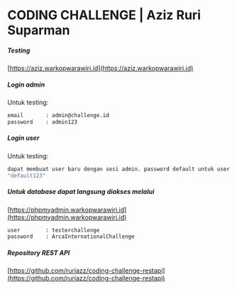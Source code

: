 # CODING CHALLENGE | Aziz Ruri Suparman

##### Testing
[https://aziz.warkopwarawiri.id](https://aziz.warkopwarawiri.id)

##### Login admin
Untuk testing:

```sh
email       : admin@challenge.id
password    : admin123
```

##### Login user
Untuk testing:
```sh
dapat membuat user baru dengan sesi admin. password default untuk user adalah 
"default123"
```

##### Untuk database dapat langsung diakses melalui
[https://phpmyadmin.warkopwarawiri.id](https://phpmyadmin.warkopwarawiri.id)
```sh
user        : testerchallenge
password    : ArcaInternationalChallenge
```

##### Repository REST API
[https://github.com/ruriazz/coding-challenge-restapi](https://github.com/ruriazz/coding-challenge-restapi)